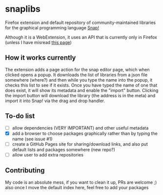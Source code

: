 # snaplibs
Firefox extension and default repository of community-maintained libraries for the graphical programming language [Snap!](https://snap.berkeley.edu)

Although it is a WebExtension, it uses an API that is currently only in Firefox (unless I have misread 
[this page](https://developer.mozilla.org/en-US/docs/Mozilla/Add-ons/WebExtensions/Sharing_objects_with_page_scripts))

## How it works currently
The extension adds a page action for the snap editor page, which when clicked opens a popup. It downloads the list of libraries from a json file somewhere
(where?) and then while you type the name into the popup, it checks this list to see if it exists. Once you have typed the name of one that
does exist, it will show its metadata and enable the "import" button. Clicking the import button will download the library (the address is in the meta)
and import it into Snap! via the drag and drop handler.

## To-do list
 - [ ] allow dependencies (VERY IMPORTANT) and other useful metadata
 - [x] add a browser to choose packages graphically rather than by typing the name (see issue #1)
 - [ ] create a GitHub Pages site for sharing/download links, and also put default lists and packages somewhere (new repo?)
 - [ ] allow user to add extra repositories

## Contributing
My code is an absolute mess, if you want to clean it up, PRs are welcome ;) also once I move the default index here, feel free to add your packages
